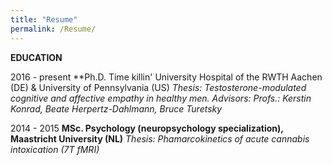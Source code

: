 ```yaml
---
title: "Resume"
permalink: /Resume/
---
```


**EDUCATION**

2016 - present **Ph.D. Time killin' University Hospital of the RWTH Aachen (DE) & University of Pennsylvania (US)
*Thesis: Testosterone-modulated cognitive and affective empathy in healthy men. Advisors: Profs.: Kerstin Konrad, Beate Herpertz-Dahlmann, Bruce Turetsky*

2014 - 2015	**MSc. Psychology (neuropsychology specialization), Maastricht University (NL)**
*Thesis: Phamarcokinetics of acute cannabis intoxication (7T fMRI)*
